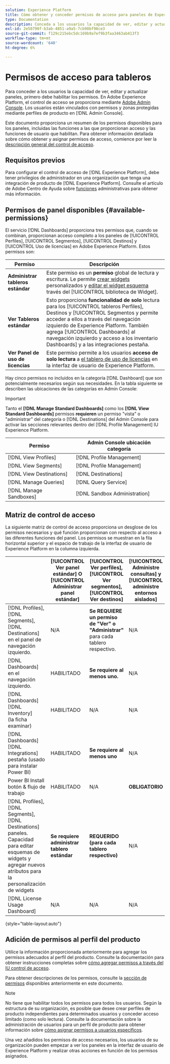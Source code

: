 ```yaml
---
solution: Experience Platform
title: Cómo obtener y conceder permisos de acceso para paneles de Experience Platform
type: Documentation
description: Conceda a los usuarios la capacidad de ver, editar y actualizar paneles de Experience Platform mediante Adobe Admin Console.
exl-id: 2e50790f-b3ab-4851-a9a5-7cb98bf98ce3
source-git-commit: f129c215ebc5dc169b9a7ef9b3faa3463ab413f3
workflow-type: tm+mt
source-wordcount: '640'
ht-degree: 6%

---
```


# Permisos de acceso para tableros

Para conceder a los usuarios la capacidad de ver, editar y actualizar paneles, primero debe habilitar los permisos. En Adobe Experience Platform, el control de acceso se proporciona mediante [Adobe Admin Console](https://adminconsole.adobe.com/). Los usuarios están vinculados con permisos y zonas protegidas mediante perfiles de producto en [!DNL Admin Console].

Este documento proporciona un resumen de los permisos disponibles para los paneles, incluidas las funciones a las que proporcionan acceso y las funciones de usuario que habilitan. Para obtener información detallada sobre cómo obtener y asignar permisos de acceso, comience por leer la [descripción general del control de acceso](../access-control/home.md).

## Requisitos previos

Para configurar el control de acceso de [!DNL Experience Platform], debe tener privilegios de administrador en una organización que tenga una integración de producto de [!DNL Experience Platform]. Consulte el artículo de Adobe Centro de Ayuda sobre [funciones](https://helpx.adobe.com/es/enterprise/using/admin-roles.html) administrativas para obtener más información.

## Permisos de panel disponibles {#available-permissions}

El servicio [!DNL Dashboards] proporciona tres permisos que, cuando se combinan, proporcionan acceso completo a los paneles de [!UICONTROL Perfiles], [!UICONTROL Segmentos], [!UICONTROL Destinos] y [!UICONTROL Uso de licencias] en Adobe Experience Platform. Estos permisos son:

| Permiso | Descripción |
|---|---|
| **Administrar tableros estándar** | Este permiso es un **permiso** global de lectura y escritura. Le permite [crear widgets](./customize/custom-widgets.md) personalizados y [editar el widget esquema](./customize/edit-schema.md) través del [!UICONTROL biblioteca de Widget]. |
| **Ver Tableros estándar** | Esto proporciona **funcionalidad de solo** lectura para los [!UICONTROL tableros Perfiles], Destinos y [!UICONTROL Segmentos y permite acceder a ellos a través del navegación izquierdo de Experience Platform. También agrega [!UICONTROL Dashboards] al navegación izquierdo y acceso a los inventario Dashboards] y a las integraciones pestaña. |
| **Ver Panel de uso de licencias** | Este permiso permite a los usuarios **acceso de solo lectura** a [el tablero de uso de licencias](./guides/license-usage.md) en la interfaz de usuario de Experience Platform. |

Hay cinco permisos no incluidos en la categoría [!DNL Dashboard] que son potencialmente necesarios según sus necesidades. En la tabla siguiente se describen las ubicaciones de las categorías en Admin Console:

>[!IMPORTANT]
>
>Tanto el **[!DNL Manage Standard Dashboards]** como los **[!DNL View Standard Dashboards]** permisos **requieren** un permiso &quot;vista&quot; o &quot;administrar&quot; del categoría o [!DNL Destinations] del Admin Console para activar las secciones relevantes dentro del [!DNL Profile Management] IU Experience Platform.

| Permiso | Admin Console ubicación categoría |
|---|---|
| [!DNL View Profiles] | [!DNL Profile Management] |
| [!DNL View Segments] | [!DNL Profile Management] |
| [!DNL View Destinations] | [!DNL Destinations] |
| [!DNL Manage Queries] | [!DNL Query Service] |
| [!DNL Manage Sandboxes] | [!DNL Sandbox Administration] |

## Matriz de control de acceso

La siguiente matriz de control de acceso proporciona un desglose de los permisos necesarios y qué función proporcionan con respecto al acceso a las diferentes funciones del panel. Los permisos se muestran en la fila horizontal superior y el espacio de trabajo de la interfaz de usuario de Experience Platform en la columna izquierda.

|   | [!UICONTROL Ver panel estándar] O [!UICONTROL Administrar panel estándar] | [!UICONTROL Ver perfiles],<br/>[!UICONTROL Ver segmentos],<br/> [!UICONTROL Ver destinos] | [!UICONTROL Administre consultas] y [!UICONTROL administre entornos aislados] | [!UICONTROL Ver Panel de uso de licencias] |
|---|---|---|---|---|
| [!DNL Profiles],<br/>[!DNL Segments],<br/>[!DNL Destinations] en el panel de navegación izquierdo. | N/A | **Se REQUIERE un permiso de &quot;Ver&quot; o &quot;Administrar&quot;** para cada tablero respectivo. | N/A | N/A |
| [!DNL Dashboards] en el navegación izquierdo. | HABILITADO | **Se requiere al menos uno.** | N/A | N/A |
| [!DNL Dashboards] [!DNL Inventory] <br/> (la ficha examinar) | HABILITADO | N/A | N/A | N/A |
| [!DNL Dashboards][!DNL Integrations] <br/>pestaña (usado para instalar Power BI) | HABILITADO | **Se requiere al menos uno** | N/A | N/A |
| Power BI Install botón &amp; flujo de trabajo | HABILITADO | N/A | **OBLIGATORIO** | N/A |
| [!DNL Profiles],<br/>[!DNL Segments],<br/>[!DNL Destinations] paneles.<br/>Capacidad para editar esquemas de widgets y agregar nuevos atributos para la personalización de widgets | **Se requiere administrar tablero estándar** | **REQUERIDO (para cada tablero respectivo)** | N/A | N/A |
| [!DNL License Usage Dashboard] | N/A | N/A | N/A | HABILITADO |

{style="table-layout:auto"}

## Adición de permisos al perfil del producto

Utilice la información proporcionada anteriormente para agregar los permisos adecuados al perfil del producto. Consulte la documentación para obtener instrucciones completas sobre [cómo agregar permisos a través del IU control de acceso](../access-control/ui/permissions.md).

Para obtener descripciones de los permisos, consulte la [sección de permisos](#available-permissions) disponibles anteriormente en este documento.

>[!NOTE]
>
>No tiene que habilitar todos los permisos para todos los usuarios. Según la estructura de su organización, es posible que desee crear perfiles de producto independientes para determinados usuarios y conceder acceso limitado (como solo lectura). Consulte la documentación sobre la administración de usuarios para un perfil de producto para obtener información sobre [cómo asignar permisos a usuarios específicos](../access-control/ui/users.md).

Una vez añadidos los permisos de acceso necesarios, los usuarios de su organización pueden empezar a ver los paneles en la interfaz de usuario de Experience Platform y realizar otras acciones en función de los permisos asignados.
